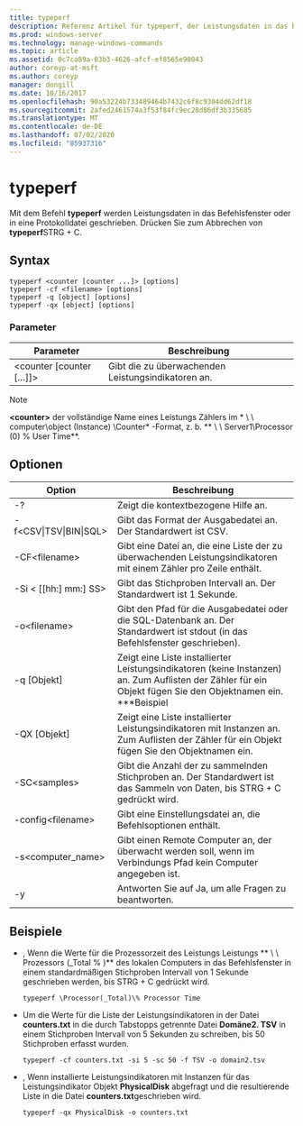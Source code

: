 ```yaml
---
title: typeperf
description: Referenz Artikel für typeperf, der Leistungsdaten in das Befehlsfenster oder in eine Protokolldatei schreibt.
ms.prod: windows-server
ms.technology: manage-windows-commands
ms.topic: article
ms.assetid: 0c7ca89a-03b3-4626-afcf-ef8565e90043
author: coreyp-at-msft
ms.author: coreyp
manager: dongill
ms.date: 10/16/2017
ms.openlocfilehash: 90a53224b733489464b7432c6f8c9304dd62df18
ms.sourcegitcommit: 2afed2461574a3f53f84fc9ec28d86df3b335685
ms.translationtype: MT
ms.contentlocale: de-DE
ms.lasthandoff: 07/02/2020
ms.locfileid: "85937316"
---
```

# <a name="typeperf"></a>typeperf

Mit dem Befehl **typeperf** werden Leistungsdaten in das Befehlsfenster oder in eine Protokolldatei geschrieben. Drücken Sie zum Abbrechen von **typeperf**STRG + C.

## <a name="syntax"></a>Syntax

```
typeperf <counter [counter ...]> [options]
typeperf -cf <filename> [options]
typeperf -q [object] [options]
typeperf -qx [object] [options]
```

### <a name="parameters"></a>Parameter

|Parameter|Beschreibung|
|---------|-----------|
|\<counter [counter […]]>|Gibt die zu überwachenden Leistungsindikatoren an.|

> [!NOTE]
> **\<counter>** der vollständige Name eines Leistungs Zählers im * \\ \\ computer\object (Instance) \Counter* -Format, z. b. ** \\ \\ Server1\Processor (0) \% User Time**.

## <a name="options"></a>Optionen

|                   Option                   |                                                         Beschreibung                                                          |
|--------------------------------------------|------------------------------------------------------------------------------------------------------------------------------|
|                     -?                     |                                               Zeigt die kontextbezogene Hilfe an.                                               |
| -f\<CSV&verbar;TSV&verbar;BIN&verbar;SQL> |                                    Gibt das Format der Ausgabedatei an. Der Standardwert ist CSV.                                     |
|              -CF\<filename>               |              Gibt eine Datei an, die eine Liste der zu überwachenden Leistungsindikatoren mit einem Zähler pro Zeile enthält.               |
|             -Si < [[hh:] mm:] SS>             |                                  Gibt das Stichproben Intervall an. Der Standardwert ist 1 Sekunde.                                   |
|               -o\<filename>               |     Gibt den Pfad für die Ausgabedatei oder die SQL-Datenbank an. Der Standardwert ist stdout (in das Befehlsfenster geschrieben).      |
|                -q [Objekt]                 | Zeigt eine Liste installierter Leistungsindikatoren (keine Instanzen) an. Zum Auflisten der Zähler für ein Objekt fügen Sie den Objektnamen ein. \*\*\*Beispiel |
|                -QX [Objekt]                |        Zeigt eine Liste installierter Leistungsindikatoren mit Instanzen an. Zum Auflisten der Zähler für ein Objekt fügen Sie den Objektnamen ein.        |
|               -SC\<samples>               |             Gibt die Anzahl der zu sammelnden Stichproben an. Der Standardwert ist das Sammeln von Daten, bis STRG + C gedrückt wird.              |
|            -config\<filename>             |                                    Gibt eine Einstellungsdatei an, die Befehlsoptionen enthält.                                     |
|            -s\<computer_name>             |                   Gibt einen Remote Computer an, der überwacht werden soll, wenn im Verbindungs Pfad kein Computer angegeben ist.                    |
|                     -y                     |                                        Antworten Sie auf Ja, um alle Fragen zu beantworten.                                        |

## <a name="examples"></a>Beispiele

- , Wenn die Werte für die Prozessorzeit des Leistungs Leistungs ** \\ \\ Prozessors (_Total \% )** des lokalen Computers in das Befehlsfenster in einem standardmäßigen Stichproben Intervall von 1 Sekunde geschrieben werden, bis STRG + C gedrückt wird.
  ```
  typeperf \Processor(_Total)\% Processor Time
  ```
- Um die Werte für die Liste der Leistungsindikatoren in der Datei **counters.txt** in die durch Tabstopps getrennte Datei **Domäne2. TSV** in einem Stichproben Intervall von 5 Sekunden zu schreiben, bis 50 Stichproben erfasst wurden.
  ```
  typeperf -cf counters.txt -si 5 -sc 50 -f TSV -o domain2.tsv
  ```
- , Wenn installierte Leistungsindikatoren mit Instanzen für das Leistungsindikator Objekt **PhysicalDisk** abgefragt und die resultierende Liste in die Datei **counters.txt**geschrieben wird.
  ```
  typeperf -qx PhysicalDisk -o counters.txt
  ```
